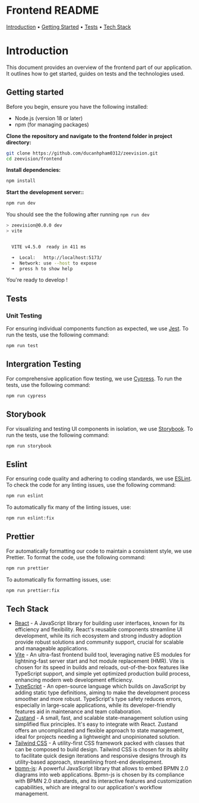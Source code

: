 # Frontend README

[Introduction](#introduction) •
[Getting Started](#getting-started) •
[Tests](#tests) •
[Tech Stack](#tech-stack)

# Introduction <a name="introduction"/>

This document provides an overview of the frontend part of our application. It outlines how to get started, guides on tests and the technologies used.

## Getting started <a name="getting-started"/>

Before you begin, ensure you have the following installed:

- Node.js (version 18 or later)
- npm (for managing packages)

**Clone the repository and navigate to the frontend folder in project directory:**

```bash
git clone https://github.com/ducanhpham0312/zeevision.git
cd zeevision/frontend
```

**Install dependencies:**

```bash
npm install
```

**Start the development server::**

```bash
npm run dev
```

You should see the the following after running `npm run dev`

```bash
> zeevision@0.0.0 dev
> vite


  VITE v4.5.0  ready in 411 ms

  ➜  Local:   http://localhost:5173/
  ➜  Network: use --host to expose
  ➜  press h to show help
```

You're ready to develop !

## Tests <a name="tests"/>

### Unit Testing

For ensuring individual components function as expected, we use [Jest](https://jestjs.io/). To run the tests, use the following command:

```bash
npm run test
```

## Intergration Testing

For comprehensive application flow testing, we use [Cypress](https://www.cypress.io/). To run the tests, use the following command:

```bash
npm run cypress
```

## Storybook

For visualizing and testing UI components in isolation, we use [Storybook](https://storybook.js.org/). To run the tests, use the following command:

```bash
npm run storybook
```

## Eslint

For ensuring code quality and adhering to coding standards, we use [ESLint](https://eslint.org/).
To check the code for any linting issues, use the following command:

```bash
npm run eslint
```

To automatically fix many of the linting issues, use:

```bash
npm run eslint:fix
```

## Prettier

For automatically formatting our code to maintain a consistent style, we use Prettier.
To format the code, use the following command:

```bash
npm run prettier
```

To automatically fix formatting issues, use:

```bash
npm run prettier:fix
```

## Tech Stack <a name="tech-stack"/>

- [React](https://react.dev/) - A JavaScript library for building user interfaces, known for its efficiency and flexibility. React's reusable components streamline UI development, while its rich ecosystem and strong industry adoption provide robust solutions and community support, crucial for scalable and manageable applications.
- [Vite](https://vitejs.dev/) - An ultra-fast frontend build tool, leveraging native ES modules for lightning-fast server start and hot module replacement (HMR). Vite is chosen for its speed in builds and reloads, out-of-the-box features like TypeScript support, and simple yet optimized production build process, enhancing modern web development efficiency.
- [TypeScript](https://www.typescriptlang.org/) - An open-source language which builds on JavaScript by adding static type definitions, aiming to make the development process smoother and more robust. TypeScript's type safety reduces errors, especially in large-scale applications, while its developer-friendly features aid in maintenance and team collaboration.
- [Zustand](https://github.com/pmndrs/zustand) - A small, fast, and scalable state-management solution using simplified flux principles. It's easy to integrate with React. Zustand offers an uncomplicated and flexible approach to state management, ideal for projects needing a lightweight and unopinionated solution.
- [Tailwind CSS](https://tailwindcss.com/) - A utility-first CSS framework packed with classes that can be composed to build design. Tailwind CSS is chosen for its ability to facilitate quick design iterations and responsive designs through its utility-based approach, streamlining front-end development.
- [bpmn-js](https://bpmn.io/toolkit/bpmn-js/): A powerful JavaScript library that allows to embed BPMN 2.0 diagrams into web applications. Bpmn-js is chosen by its compliance with BPMN 2.0 standards, and its interactive features and customization capabilities, which are integral to our application's workflow management.
